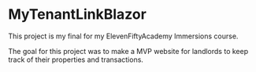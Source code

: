 # MyTenantLinkBlazor

This project is my final for my ElevenFiftyAcademy Immersions course.

The goal for this project was to make a MVP website for landlords to keep track of their properties and transactions.
